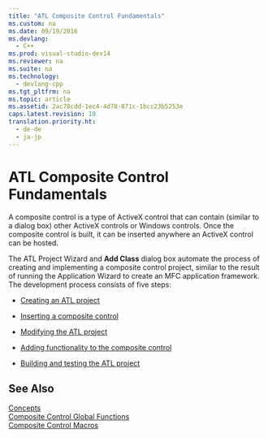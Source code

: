 ```yaml
---
title: "ATL Composite Control Fundamentals"
ms.custom: na
ms.date: 09/19/2016
ms.devlang: 
  - C++
ms.prod: visual-studio-dev14
ms.reviewer: na
ms.suite: na
ms.technology: 
  - devlang-cpp
ms.tgt_pltfrm: na
ms.topic: article
ms.assetid: 2ac78cdd-1ec4-4d78-871c-1bcc23b5253e
caps.latest.revision: 10
translation.priority.ht: 
  - de-de
  - ja-jp
---
```

# ATL Composite Control Fundamentals
A composite control is a type of ActiveX control that can contain (similar to a dialog box) other ActiveX controls or Windows controls. Once the composite control is built, it can be inserted anywhere an ActiveX control can be hosted.  
  
 The ATL Project Wizard and **Add Class** dialog box automate the process of creating and implementing a composite control project, similar to the result of running the Application Wizard to create an MFC application framework. The development process consists of five steps:  
  
-   [Creating an ATL project](../vs140/Creating-an-ATL-Project.md)  
  
-   [Inserting a composite control](../vs140/Inserting-a-Composite-Control.md)  
  
-   [Modifying the ATL project](../vs140/Modifying-the-ATL-Project.md)  
  
-   [Adding functionality to the composite control](../vs140/Adding-Functionality-to-the-Composite-Control.md)  
  
-   [Building and testing the ATL project](../vs140/Building-and-Testing-the-ATL-Project.md)  
  
## See Also  
 [Concepts](../vs140/Active-Template-Library--ATL--Concepts.md)   
 [Composite Control Global Functions](../vs140/Composite-Control-Global-Functions.md)   
 [Composite Control Macros](../vs140/Composite-Control-Macros.md)